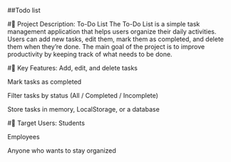 ##Todo list

#📝 Project Description: To-Do List
The To-Do List is a simple task management application that helps users organize their daily activities. Users can add new tasks, edit them, mark them as completed, and delete them when they’re done. The main goal of the project is to improve productivity by keeping track of what needs to be done.

#🔧 Key Features:
Add, edit, and delete tasks

Mark tasks as completed

Filter tasks by status (All / Completed / Incomplete)

Store tasks in memory, LocalStorage, or a database

#👥 Target Users:
Students

Employees

Anyone who wants to stay organized
